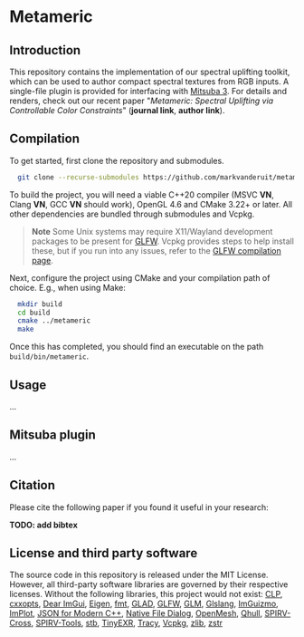 # Metameric

## Introduction

This repository contains the implementation of our spectral uplifting toolkit, which can be used to author compact spectral textures from RGB inputs. A single-file plugin is provided for interfacing with [Mitsuba 3](https://github.com/mitsuba-renderer/mitsuba3). For details and renders, check out our recent paper "*Metameric: Spectral Uplifting via Controllable Color Constraints*" (**journal link**, **author link**).

## Compilation

To get started, first clone the repository and submodules.

```bash
  git clone --recurse-submodules https://github.com/markvanderuit/metameric
```

To build the project, you will need a viable C++20 compiler (MSVC **VN**, Clang **VN**, GCC **VN** should work), OpenGL 4.6 and CMake 3.22+ or later. All other dependencies are bundled through submodules and Vcpkg.

> **Note** 
> Some Unix systems may require X11/Wayland development packages to be present for [GLFW](https://www.glfw.org). Vcpkg provides steps to help install these, but if you run into any issues, refer to the [GLFW compilation page](https://www.glfw.org/docs/3.3/compile.html).

Next, configure the project using CMake and your compilation path of choice. E.g., when using Make:

```bash
  mkdir build
  cd build
  cmake ../metameric
  make
```

Once this has completed, you should find an executable on the path `build/bin/metameric`.

## Usage

...

## Mitsuba plugin

...

## Citation

Please cite the following paper if you found it useful in your research:

**TODO: add bibtex**

## License and third party software

The source code in this repository is released under the MIT License. 
However, all third-party software libraries are governed by their respective licenses.
Without the following libraries, this project would not exist:
[CLP](https://github.com/coin-or/Clp), 
[cxxopts](https://github.com/jarro2783/cxxopts),
[Dear ImGui](https://github.com/ocornut/imgui),
[Eigen](https://eigen.tuxfamily.org/index.php?title=Main_Page), 
[fmt](https://github.com/fmtlib/fmt), 
[GLAD](https://glad.dav1d.de/),
[GLFW](https://www.glfw.org/),
[GLM](https://glm.g-truc.net/0.9.9/),
[Glslang](https://github.com/KhronosGroup/glslang), 
[ImGuizmo](https://github.com/CedricGuillemet/ImGuizmo), 
[ImPlot](https://github.com/epezent/implot),
[JSON for Modern C++](https://github.com/nlohmann/json),
[Native File Dialog](https://github.com/mlabbe/nativefiledialog), 
[OpenMesh](https://openmesh.org),
[Qhull](http://www.qhull.org/),
[SPIRV-Cross](https://github.com/KhronosGroup/SPIRV-Cross), 
[SPIRV-Tools](https://github.com/KhronosGroup/SPIRV-Tools), 
[stb](https://github.com/nothings/stb),
[TinyEXR](https://github.com/syoyo/tinyexr),
[Tracy](https://github.com/wolfpld/tracy),
[Vcpkg](https://github.com/microsoft/vcpkg),
[zlib](https://zlib.net/),
[zstr](https://github.com/mateidavid/zstr)